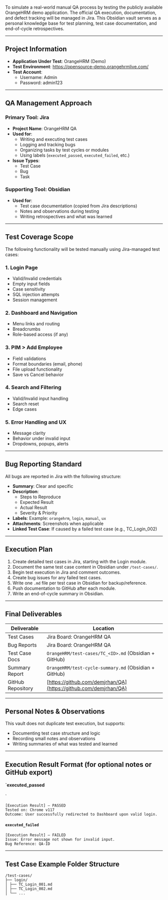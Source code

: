 
To simulate a real-world manual QA process by testing the publicly available OrangeHRM demo application. The official QA execution, documentation, and defect tracking will be managed in Jira. This Obsidian vault serves as a personal knowledge base for test planning, test case documentation, and end-of-cycle retrospectives.

---

## Project Information

- **Application Under Test**: OrangeHRM (Demo)
- **Test Environment**: https://opensource-demo.orangehrmlive.com/
- **Test Account**:
  - Username: Admin
  - Password: admin123

---

## QA Management Approach

### Primary Tool: Jira

- **Project Name**: OrangeHRM QA
- **Used for**:
  - Writing and executing test cases
  - Logging and tracking bugs
  - Organizing tasks by test cycles or modules
  - Using labels (`executed_passed`, `executed_failed`, etc.)
- **Issue Types**:
  - Test Case
  - Bug
  - Task

### Supporting Tool: Obsidian

- **Used for**:
  - Test case documentation (copied from Jira descriptions)
  - Notes and observations during testing
  - Writing retrospectives and what was learned

---

## Test Coverage Scope

The following functionality will be tested manually using Jira-managed test cases:

### 1. Login Page
- Valid/Invalid credentials
- Empty input fields
- Case sensitivity
- SQL injection attempts
- Session management

### 2. Dashboard and Navigation
- Menu links and routing
- Breadcrumbs
- Role-based access (if any)

### 3. PIM > Add Employee
- Field validations
- Format boundaries (email, phone)
- File upload functionality
- Save vs Cancel behavior

### 4. Search and Filtering
- Valid/Invalid input handling
- Search reset
- Edge cases

### 5. Error Handling and UX
- Message clarity
- Behavior under invalid input
- Dropdowns, popups, alerts

---

## Bug Reporting Standard

All bugs are reported in Jira with the following structure:

- **Summary**: Clear and specific
- **Description**:
  - Steps to Reproduce
  - Expected Result
  - Actual Result
  - Severity & Priority
- **Labels**: Example: `orangehrm`, `login`, `manual`, `ux`
- **Attachments**: Screenshots when applicable
- **Linked Test Case**: If caused by a failed test case (e.g., TC_Login_002)

---

## Execution Plan

1. Create detailed test cases in Jira, starting with the Login module.
2. Document the same test case content in Obsidian under `/test-cases/`.
3. Begin test execution in Jira and comment outcomes.
4. Create bug issues for any failed test cases.
5. Write one `.md` file per test case in Obsidian for backup/reference.
6. Push documentation to GitHub after each module.
7. Write an end-of-cycle summary in Obsidian.

---

## Final Deliverables

| Deliverable       | Location                                                         |
| ----------------- | ---------------------------------------------------------------- |
| Test Cases        | Jira Board: OrangeHRM QA                                         |
| Bug Reports       | Jira Board: OrangeHRM QA                                         |
| Test Case Docs    | `OrangeHRM/test-cases/TC_<ID>.md` (Obsidian + GitHub)            |
| Summary Report    | `OrangeHRM/test-cycle-summary.md` (Obsidian + GitHub)            |
| GitHub Repository | [https://github.com/demjrhan/QA](https://github.com/demjrhan/QA) |

---

## Personal Notes & Observations

This vault does not duplicate test execution, but supports:
- Documenting test case structure and logic
- Recording small notes and observations
- Writing summaries of what was tested and learned

---

## Execution Result Format (for optional notes or GitHub export)

#### `executed_passed
`
```
[Execution Result] – PASSED  
Tested on: Chrome v117  
Outcome: User successfully redirected to Dashboard upon valid login.
```

#### `executed_failed`

```
[Execution Result] – FAILED  
Issue: Error message not shown for invalid input.  
Bug Reference: QA-ID
```


---

## Test Case Example Folder Structure

```
/test-cases/  
├── login/  
│ ├── TC_Login_001.md  
│ ├── TC_Login_002.md  
│ └── ...
```